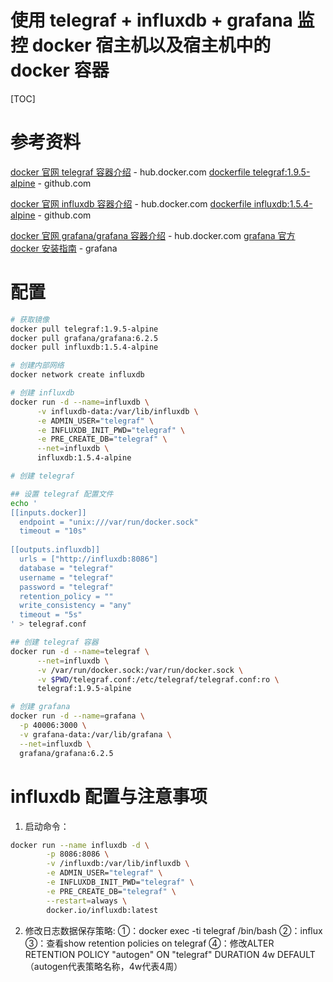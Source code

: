 # 使用 telegraf + influxdb + grafana 监控 docker 宿主机以及宿主机中的 docker 容器

[TOC]

# 参考资料

[docker 官网 telegraf 容器介绍](https://hub.docker.com/_/telegraf) - hub.docker.com
[dockerfile telegraf:1.9.5-alpine](https://github.com/influxdata/influxdata-docker/blob/adc5c37b7f11f730d9ef9c732cb10ce9b8bfc0d3/telegraf/1.9/alpine/Dockerfile) - github.com

[docker 官网 influxdb 容器介绍](https://hub.docker.com/_/influxdb) - hub.docker.com
[dockerfile influxdb:1.5.4-alpine](https://github.com/influxdata/influxdata-docker/blob/7f0f853c5a51c825b45a97bdb7189d366d64373c/influxdb/1.5/alpine/Dockerfile) - github.com

[docker 官网 grafana/grafana 容器介绍](https://hub.docker.com/r/grafana/grafana) - hub.docker.com
[grafana 官方 docker 安装指南](https://grafana.com/docs/installation/docker/) - grafana

# 配置

```sh
# 获取镜像
docker pull telegraf:1.9.5-alpine
docker pull grafana/grafana:6.2.5
docker pull influxdb:1.5.4-alpine

# 创建内部网络
docker network create influxdb

# 创建 influxdb
docker run -d --name=influxdb \
      -v influxdb-data:/var/lib/influxdb \
      -e ADMIN_USER="telegraf" \
      -e INFLUXDB_INIT_PWD="telegraf" \
      -e PRE_CREATE_DB="telegraf" \
      --net=influxdb \
      influxdb:1.5.4-alpine

# 创建 telegraf

## 设置 telegraf 配置文件
echo '
[[inputs.docker]]
  endpoint = "unix:///var/run/docker.sock"
  timeout = "10s"
  
[[outputs.influxdb]]
  urls = ["http://influxdb:8086"]
  database = "telegraf"
  username = "telegraf"
  password = "telegraf"
  retention_policy = ""
  write_consistency = "any"
  timeout = "5s"
' > telegraf.conf

## 创建 telegraf 容器
docker run -d --name=telegraf \
      --net=influxdb \
      -v /var/run/docker.sock:/var/run/docker.sock \
      -v $PWD/telegraf.conf:/etc/telegraf/telegraf.conf:ro \
      telegraf:1.9.5-alpine

# 创建 grafana
docker run -d --name=grafana \
  -p 40006:3000 \
  -v grafana-data:/var/lib/grafana \
  --net=influxdb \
  grafana/grafana:6.2.5
```

# influxdb 配置与注意事项

1. 启动命令：

```sh
docker run --name influxdb -d \
        -p 8086:8086 \
        -v /influxdb:/var/lib/influxdb \
        -e ADMIN_USER="telegraf" \
        -e INFLUXDB_INIT_PWD="telegraf" \
        -e PRE_CREATE_DB="telegraf" \
        --restart=always \
        docker.io/influxdb:latest
```

2. 修改日志数据保存策略:
    ①：docker exec -ti telegraf /bin/bash 
    ②：influx
    ③：查看show retention policies on telegraf
    ④：修改ALTER RETENTION POLICY "autogen" ON "telegraf" DURATION 4w DEFAULT
     （autogen代表策略名称，4w代表4周）